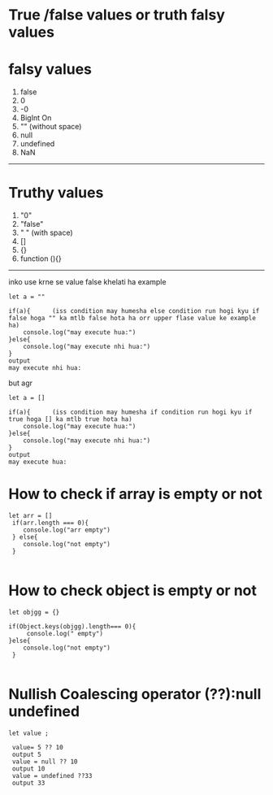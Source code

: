 # True /false values   or truth falsy values

# falsy values

1. false
2. 0
3. -0
4. BigInt On
5. ""  (without space)
6. null
7. undefined
8. NaN

---

# Truthy values

1. "0"
2. "false"
3. " " (with space)
4. []
5. {}
6. function (){}

---
inko use krne se value false khelati ha 
example
```
let a = ""

if(a){      (iss condition may humesha else condition run hogi kyu if false hoga "" ka mtlb false hota ha orr upper flase value ke example ha)
    console.log("may execute hua:")
}else{
    console.log("may execute nhi hua:")
}
output
may execute nhi hua:
```

but agr


```
let a = []

if(a){      (iss condition may humesha if condition run hogi kyu if true hoga [] ka mtlb true hota ha)
    console.log("may execute hua:")
}else{
    console.log("may execute nhi hua:")
}
output
may execute hua:
```

# How to check if array is empty or not

```
let arr = []
 if(arr.length === 0){
    console.log("arr empty")
 } else{
    console.log("not empty")
 }


```

# How to check object is empty or not
```
let objgg = {}

if(Object.keys(objgg).length=== 0){
     console.log(" empty")
}else{
    console.log("not empty")
 }


```

# Nullish Coalescing operator (??):null undefined

```
let value ; 
 
 value= 5 ?? 10 
 output 5
 value = null ?? 10
 output 10
 value = undefined ??33
 output 33

 ```